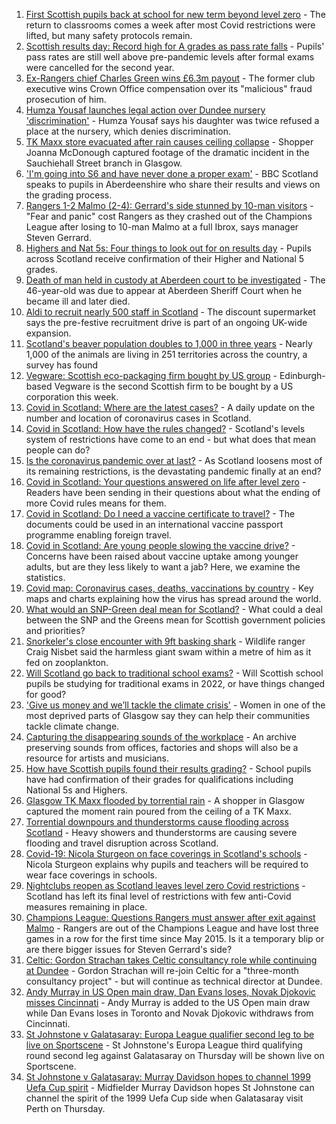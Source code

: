 1. [First Scottish pupils back at school for new term beyond level zero](https://www.bbc.co.uk/news/uk-scotland-58163742) - The return to classrooms comes a week after most Covid restrictions were lifted, but many safety protocols remain.
2. [Scottish results day: Record high for A grades as pass rate falls](https://www.bbc.co.uk/news/uk-scotland-58150287) - Pupils' pass rates are still well above pre-pandemic levels after formal exams were cancelled for the second year.
3. [Ex-Rangers chief Charles Green wins £6.3m payout](https://www.bbc.co.uk/news/uk-scotland-58159210) - The former club executive wins Crown Office compensation over its "malicious" fraud prosecution of him.
4. [Humza Yousaf launches legal action over Dundee nursery 'discrimination'](https://www.bbc.co.uk/news/uk-scotland-tayside-central-58147135) - Humza Yousaf says his daughter was twice refused a place at the nursery, which denies discrimination.
5. [TK Maxx store evacuated after rain causes ceiling collapse](https://www.bbc.co.uk/news/uk-scotland-glasgow-west-58160607) - Shopper Joanna McDonough captured footage of the dramatic incident in the Sauchiehall Street branch in Glasgow.
6. ['I'm going into S6 and have never done a proper exam'](https://www.bbc.co.uk/news/uk-scotland-58158616) - BBC Scotland speaks to pupils in Aberdeenshire who share their results and views on the grading process.
7. [Rangers 1-2 Malmo (2-4): Gerrard's side stunned by 10-man visitors](https://www.bbc.co.uk/sport/football/58137804) - "Fear and panic" cost Rangers as they crashed out of the Champions League after losing to 10-man Malmo at a full Ibrox, says manager Steven Gerrard.
8. [Highers and Nat 5s: Four things to look out for on results day](https://www.bbc.co.uk/news/uk-scotland-58151835) - Pupils across Scotland receive confirmation of their Higher and National 5 grades.
9. [Death of man held in custody at Aberdeen court to be investigated](https://www.bbc.co.uk/news/uk-scotland-north-east-orkney-shetland-58163741) - The 46-year-old was due to appear at Aberdeen Sheriff Court when he became ill and later died.
10. [Aldi to recruit nearly 500 staff in Scotland](https://www.bbc.co.uk/news/uk-scotland-scotland-business-58148080) - The discount supermarket says the pre-festive recruitment drive is part of an ongoing UK-wide expansion.
11. [Scotland's beaver population doubles to 1,000 in three years](https://www.bbc.co.uk/news/uk-scotland-58158296) - Nearly 1,000 of the animals are living in 251 territories across the country, a survey has found
12. [Vegware: Scottish eco-packaging firm bought by US group](https://www.bbc.co.uk/news/uk-scotland-scotland-business-58148081) - Edinburgh-based Vegware is the second Scottish firm to be bought by a US corporation this week.
13. [Covid in Scotland: Where are the latest cases?](https://www.bbc.co.uk/news/uk-scotland-53511877) - A daily update on the number and location of coronavirus cases in Scotland.
14. [Covid in Scotland: How have the rules changed?](https://www.bbc.co.uk/news/uk-scotland-53166816) - Scotland's levels system of restrictions have come to an end - but what does that mean people can do?
15. [Is the coronavirus pandemic over at last?](https://www.bbc.co.uk/news/uk-scotland-58112939) - As Scotland loosens most of its remaining restrictions, is the devastating pandemic finally at an end?
16. [Covid in Scotland: Your questions answered on life after level zero](https://www.bbc.co.uk/news/uk-scotland-58071989) - Readers have been sending in their questions about what the ending of more Covid rules means for them.
17. [Covid in Scotland: Do I need a vaccine certificate to travel?](https://www.bbc.co.uk/news/uk-scotland-57519070) - The documents could be used in an international vaccine passport programme enabling foreign travel.
18. [Covid in Scotland: Are young people slowing the vaccine drive?](https://www.bbc.co.uk/news/uk-scotland-57915106) - Concerns have been raised about vaccine uptake among younger adults, but are they less likely to want a jab? Here, we examine the statistics.
19. [Covid map: Coronavirus cases, deaths, vaccinations by country](https://www.bbc.co.uk/news/world-51235105) - Key maps and charts explaining how the virus has spread around the world.
20. [What would an SNP-Green deal mean for Scotland?](https://www.bbc.co.uk/news/uk-scotland-scotland-politics-58143753) - What could a deal between the SNP and the Greens mean for Scottish government policies and priorities?
21. [Snorkeler's close encounter with 9ft basking shark](https://www.bbc.co.uk/news/uk-scotland-highlands-islands-58145408) - Wildlife ranger Craig Nisbet said the harmless giant swam within a metre of him as it fed on zooplankton.
22. [Will Scotland go back to traditional school exams?](https://www.bbc.co.uk/news/uk-scotland-58139111) - Will Scottish school pupils be studying for traditional exams in 2022, or have things changed for good?
23. ['Give us money and we’ll tackle the climate crisis'](https://www.bbc.co.uk/news/uk-scotland-58102100) - Women in one of the most deprived parts of Glasgow say they can help their communities tackle climate change.
24. [Capturing the disappearing sounds of the workplace](https://www.bbc.co.uk/news/uk-scotland-tayside-central-58056235) - An archive preserving sounds from offices, factories and shops will also be a resource for artists and musicians.
25. [How have Scottish pupils found their results grading?](https://www.bbc.co.uk/news/uk-scotland-58164913) - School pupils have had confirmation of their grades for qualifications including National 5s and Highers.
26. [Glasgow TK Maxx flooded by torrential rain](https://www.bbc.co.uk/news/uk-scotland-58157258) - A shopper in Glasgow captured the moment rain poured from the ceiling of a TK Maxx.
27. [Torrential downpours and thunderstorms cause flooding across Scotland](https://www.bbc.co.uk/news/uk-scotland-58153224) - Heavy showers and thunderstorms are causing severe flooding and travel disruption across Scotland.
28. [Covid-19: Nicola Sturgeon on face coverings in Scotland's schools](https://www.bbc.co.uk/news/uk-scotland-58143865) - Nicola Sturgeon explains why pupils and teachers will be required to wear face coverings in schools.
29. [Nightclubs reopen as Scotland leaves level zero Covid restrictions](https://www.bbc.co.uk/news/uk-scotland-58143763) - Scotland has left its final level of restrictions with few anti-Covid measures remaining in place.
30. [Champions League: Questions Rangers must answer after exit against Malmo](https://www.bbc.co.uk/sport/football/58167639) - Rangers are out of the Champions League and have lost three games in a row for the first time since May 2015. Is it a temporary blip or are there bigger issues for Steven Gerrard's side?
31. [Celtic: Gordon Strachan takes Celtic consultancy role while continuing at Dundee](https://www.bbc.co.uk/sport/football/58165761) - Gordon Strachan will re-join Celtic for a "three-month consultancy project" - but will continue as technical director at Dundee.
32. [Andy Murray in US Open main draw, Dan Evans loses, Novak Djokovic misses Cincinnati](https://www.bbc.co.uk/sport/tennis/58152883) - Andy Murray is added to the US Open main draw while Dan Evans loses in Toronto and Novak Djokovic withdraws from Cincinnati.
33. [St Johnstone v Galatasaray: Europa League qualifier second leg to be live on Sportscene](https://www.bbc.co.uk/sport/football/58130830) - St Johnstone's Europa League third qualifying round second leg against Galatasaray on Thursday will be shown live on Sportscene.
34. [St Johnstone v Galatasaray: Murray Davidson hopes to channel 1999 Uefa Cup spirit](https://www.bbc.co.uk/sport/football/58164572) - Midfielder Murray Davidson hopes St Johnstone can channel the spirit of the 1999 Uefa Cup side when Galatasaray visit Perth on Thursday.

